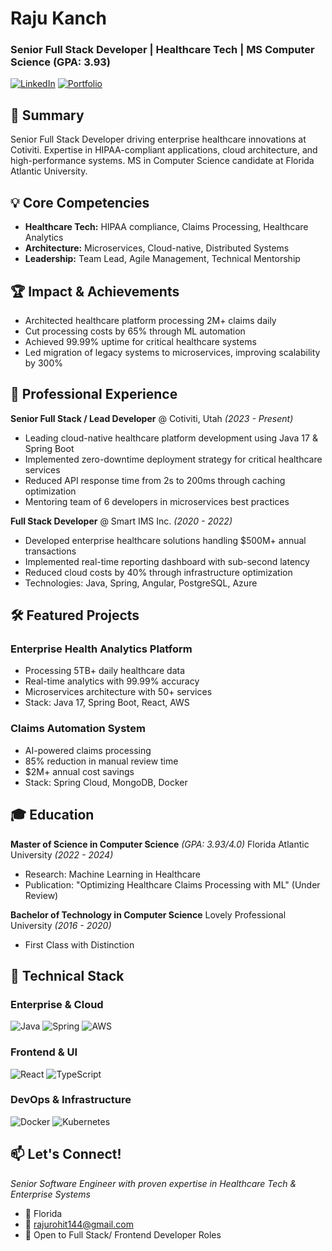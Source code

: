 # Raju Kanch
### Senior Full Stack Developer | Healthcare Tech | MS Computer Science (GPA: 3.93)

[![LinkedIn](https://img.shields.io/badge/LinkedIn-0077B5?style=for-the-badge&logo=linkedin&logoColor=white)](https://www.linkedin.com/in/rohithrajukanchanapalli/)
[![Portfolio](https://img.shields.io/badge/Portfolio-255E63?style=for-the-badge&logo=About.me&logoColor=white)](https://www.rohithraju.com/)

## 🎯 Summary
Senior Full Stack Developer driving enterprise healthcare innovations at Cotiviti. Expertise in HIPAA-compliant applications, cloud architecture, and high-performance systems. MS in Computer Science candidate at Florida Atlantic University.

## 💡 Core Competencies
- **Healthcare Tech:** HIPAA compliance, Claims Processing, Healthcare Analytics
- **Architecture:** Microservices, Cloud-native, Distributed Systems
- **Leadership:** Team Lead, Agile Management, Technical Mentorship

## 🏆 Impact & Achievements
- Architected healthcare platform processing 2M+ claims daily
- Cut processing costs by 65% through ML automation
- Achieved 99.99% uptime for critical healthcare systems
- Led migration of legacy systems to microservices, improving scalability by 300%

## 💼 Professional Experience

**Senior Full Stack / Lead Developer** @ Cotiviti, Utah *(2023 - Present)*
- Leading cloud-native healthcare platform development using Java 17 & Spring Boot
- Implemented zero-downtime deployment strategy for critical healthcare services
- Reduced API response time from 2s to 200ms through caching optimization
- Mentoring team of 6 developers in microservices best practices

**Full Stack Developer** @ Smart IMS Inc. *(2020 - 2022)*
- Developed enterprise healthcare solutions handling $500M+ annual transactions
- Implemented real-time reporting dashboard with sub-second latency
- Reduced cloud costs by 40% through infrastructure optimization
- Technologies: Java, Spring, Angular, PostgreSQL, Azure

## 🛠 Featured Projects

### Enterprise Health Analytics Platform
- Processing 5TB+ daily healthcare data
- Real-time analytics with 99.99% accuracy
- Microservices architecture with 50+ services
- Stack: Java 17, Spring Boot, React, AWS

### Claims Automation System
- AI-powered claims processing
- 85% reduction in manual review time
- $2M+ annual cost savings
- Stack: Spring Cloud, MongoDB, Docker

## 🎓 Education

**Master of Science in Computer Science** *(GPA: 3.93/4.0)*
Florida Atlantic University *(2022 - 2024)*
- Research: Machine Learning in Healthcare
- Publication: "Optimizing Healthcare Claims Processing with ML" (Under Review)

**Bachelor of Technology in Computer Science**
Lovely Professional University *(2016 - 2020)*
- First Class with Distinction

## 🔧 Technical Stack

### Enterprise & Cloud
![Java](https://img.shields.io/badge/java-%23ED8B00.svg?style=for-the-badge&logo=openjdk&logoColor=white)
![Spring](https://img.shields.io/badge/spring-%236DB33F.svg?style=for-the-badge&logo=spring&logoColor=white)
![AWS](https://img.shields.io/badge/AWS-%23FF9900.svg?style=for-the-badge&logo=amazon-aws&logoColor=white)

### Frontend & UI
![React](https://img.shields.io/badge/react-%2320232a.svg?style=for-the-badge&logo=react&logoColor=%2361DAFB)
![TypeScript](https://img.shields.io/badge/typescript-%23007ACC.svg?style=for-the-badge&logo=typescript&logoColor=white)

### DevOps & Infrastructure
![Docker](https://img.shields.io/badge/docker-%230db7ed.svg?style=for-the-badge&logo=docker&logoColor=white)
![Kubernetes](https://img.shields.io/badge/kubernetes-%23326ce5.svg?style=for-the-badge&logo=kubernetes&logoColor=white)

## 📫 Let's Connect!
*Senior Software Engineer with proven expertise in Healthcare Tech & Enterprise Systems*
- 📍 Florida
- 📧 rajurohit144@gmail.com
- 💼 Open to Full Stack/ Frontend Developer Roles
